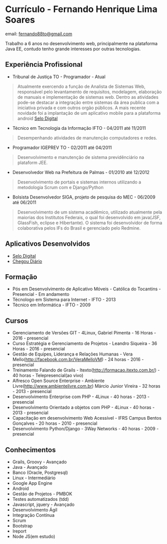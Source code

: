 # Currículo - Fernando Henrique Lima Soares

email: fernando88to@gmail.com


Trabalho a 6 anos no desenvolvimento web, principalmente na plataforma Java EE, contudo tenho grande interesses por outras tecnologias.


## Experiência Profissional
* Tribunal de Justiça TO - Programador - Atual

> Atualmente exercendo a  função de Analista de Sistemas Web, responsável pelo levantamento de requisitos,  modelagem, elaboração de manuais e implementação de sistemas web. Dentro as atividades pode-se destacar a integração entre sistemas da área publica com a iniciativa privada e com outros orgão públicos. 
A mais recente novidade foi a implantação de um aplicativo mobile para a plataforma android [Selo Digital](https://play.google.com/store/apps/details?id=gov.br.to.tj.SeloDigital&hl=pt_BR)

* Técnico em Tecnologia da Informação IFTO  - 04/2011 até 11/2011

> Desempenhando atividades de manutenção computadores e redes.

* Programador IGEPREV TO - 02/2011 até 04/2011

> Desenvolvimento e manutenção de sistema previdênciário na plataform JEE.

* Desenvolvedor Web na Prefeitura de Palmas -  01/2010 até 12/2012

> Desenvolvimento de portais e sistemas internos utilizando  a metodologia Scrum com e Django/Python

* Bolsista Desenvolvedor SIGA, projeto de pesquisa do MEC  - 06/2009 até 06/2011

> Desenvolvimento de um sistema acadêmico, utilizado atualmente pela maiorias dos Institutos Federais, o qual foi desenvolvido em java(JSF, GlassFish, eclipse e Hibertante). O sistema foi desenvolvidor de forma colaborativa pelos IFs do Brasil e gerenciado pelo Redmine.

## Aplicativos Desenvolvidos

* [Selo Digital](https://play.google.com/store/apps/details?id=gov.br.to.tj.SeloDigital&hl=pt_BR)
* [Chegou Diário](https://play.google.com/store/apps/details?id=gov.br.to.tj.SeloDigital&hl=pt_BR)


## Formação

* Pós em Desenvolvimento de Aplicativo Móveis - Católica do Tocantins - Presencial - Em andamento
* Técnologo em Sistema para Internet - IFTO - 2013
* Técnico em Informática - IFTO - 2009


## Cursos

* Gerenciamento de Versões GIT - 4Linux, Gabriel Pimenta - 16 Horas - 2016 - presencial
* Curso Estratégia e Gerenciamento de Projetos - Leandro Siqueira - 36 Horas - 2016 - presencial
* Gestão de Equipes, Liderança e Relações Humanas - Vera Mello(http://facebook.com.br/VeraMelloVM)  - 24 horas - 2016  - presencial
* Treinamento Falando de Grails - Itexto(http://formacao.itexto.com.br/) - 40 horas - Telepresencial(ao vivo) 
* Alfresco Open  Source Enterprise - Ambiente Livre(http://www.ambientelivre.com.br) Márcio Junior Vireira - 32 horas - 2013  - presencial
* Desenvolvimento Enterprise com PHP - 4Linux - 40 horas - 2013 - presencial
* Desenvolvimento Orientado a objetos  com  PHP - 4Linux - 40 horas - 2013 - presencial
* Capacitação em desenvolvimento Web Acessível - IFRS Campus Bentos Gonçalves - 20 horas - 2010 - presencial
* Desenvolvimento Python/Django - 3Way Networks  - 40 horas - 2009 - presencial


## Conhecimentos

* Grails, Groovy - Avançado
* Java - Avançado
* Banco (Oracle, Postgresql)   
* Linux - Intermediário
* Google App Engine
* Android 
* Gestão de Projetos - PMBOK
* Testes automatizados (tdd)
* Javascript, jquery - Avançado
* Desenvolvimento Ágil 
* Integração Contínua
* Scrum
* Bootstrap
* Ireport
* Node JS(em estudo)
 

 

